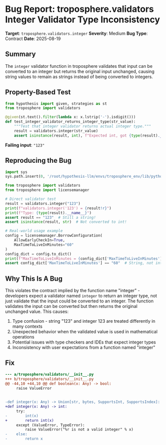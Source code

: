 # Bug Report: troposphere.validators Integer Validator Type Inconsistency

**Target**: `troposphere.validators.integer`
**Severity**: Medium
**Bug Type**: Contract
**Date**: 2025-08-19

## Summary

The `integer` validator function in troposphere validates that input can be converted to an integer but returns the original input unchanged, causing string values to remain as strings instead of being converted to integers.

## Property-Based Test

```python
from hypothesis import given, strategies as st
from troposphere import validators

@given(st.text().filter(lambda x: x.lstrip('-').isdigit()))
def test_integer_validator_returns_integer_type(str_value):
    """Test that integer validator returns actual integer type."""
    result = validators.integer(str_value)
    assert isinstance(result, int), f"Expected int, got {type(result).__name__}"
```

**Failing input**: `"123"`

## Reproducing the Bug

```python
import sys
sys.path.insert(0, '/root/hypothesis-llm/envs/troposphere_env/lib/python3.13/site-packages')

from troposphere import validators
from troposphere import licensemanager

# Direct validator test
result = validators.integer("123")
print(f"validators.integer('123') = {result!r}")
print(f"Type: {type(result).__name__}")
assert result == "123"  # Still a string!
assert isinstance(result, str)  # Not converted to int!

# Real-world usage example
config = licensemanager.BorrowConfiguration(
    AllowEarlyCheckIn=True,
    MaxTimeToLiveInMinutes="60"
)
config_dict = config.to_dict()
print(f"MaxTimeToLiveInMinutes = {config_dict['MaxTimeToLiveInMinutes']!r}")
assert config_dict['MaxTimeToLiveInMinutes'] == "60"  # String, not int!
```

## Why This Is A Bug

This violates the contract implied by the function name "integer" - developers expect a validator named `integer` to return an integer type, not just validate that the input could be converted to an integer. The function validates the input can be converted but then returns the original unchanged value. This causes:

1. Type confusion - string "123" and integer 123 are treated differently in many contexts
2. Unexpected behavior when the validated value is used in mathematical operations
3. Potential issues with type checkers and IDEs that expect integer types
4. Inconsistency with user expectations from a function named "integer"

## Fix

```diff
--- a/troposphere/validators/__init__.py
+++ b/troposphere/validators/__init__.py
@@ -44,10 +44,10 @@ def boolean(x: Any) -> bool:
     raise ValueError
 
 
-def integer(x: Any) -> Union[str, bytes, SupportsInt, SupportsIndex]:
+def integer(x: Any) -> int:
     try:
-        int(x)
+        return int(x)
     except (ValueError, TypeError):
         raise ValueError("%r is not a valid integer" % x)
-    else:
-        return x
```
